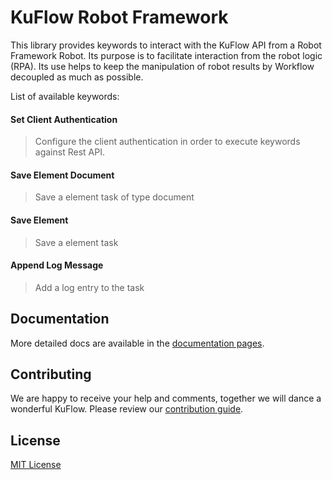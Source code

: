 <!--[![MIT](https://img.shields.io/github/license/kuflow/kuflow-robotframework?label=License)](https://github.com/kuflow/kuflow-robotframework/blob/master/LICENSE)-->
<!-- [![Python 3.9+](https://img.shields.io/pypi/pyversions/kuflow-robotframework.svg)](https://pypi.org/project/kuflow-robotframework) -->
<!-- [![PyPI](https://img.shields.io/pypi/v/kuflow-robotframework.svg)](https://pypi.org/project/kuflow-robotframework) -->

# KuFlow Robot Framework

This library provides keywords to interact with the KuFlow API from a Robot Framework Robot. Its purpose is to facilitate interaction from the robot logic (RPA). Its use helps to keep the manipulation of robot results by Workflow decoupled as much as possible.

List of available keywords:

#### Set Client Authentication

> Configure the client authentication in order to execute keywords against Rest API.

#### Save Element Document 

> Save a element task of type document 

#### Save Element

> Save a element task

#### Append Log Message

> Add a log entry to the task



## Documentation

More detailed docs are available in the [documentation pages](https://docs.kuflow.com/developers/overview/introduction).



## Contributing

We are happy to receive your help and comments, together we will dance a wonderful KuFlow. Please review our [contribution guide](CONTRIBUTING.md).



## License

[MIT License](https://github.com/kuflow/kuflow-robotframework/blob/master/LICENSE)
